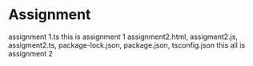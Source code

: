 # Assignment
  assignment 1.ts this is assignment 1
  assignment2.html, assigment2.js, assigment2.ts, package-lock.json, package.json, tsconfig.json    this all is assignment 2
